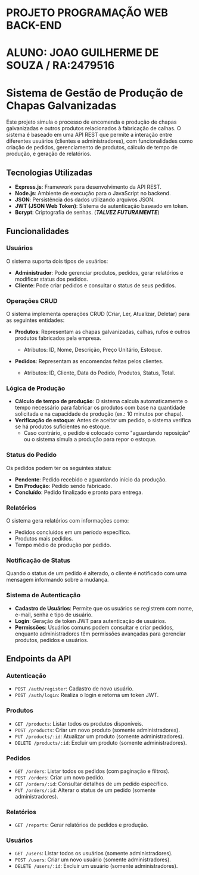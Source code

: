 # PROJETO PROGRAMAÇÃO WEB BACK-END
# ALUNO: JOAO GUILHERME DE SOUZA / RA:2479516
# Sistema de Gestão de Produção de Chapas Galvanizadas

Este projeto simula o processo de encomenda e produção de chapas galvanizadas e outros produtos relacionados à fabricação de calhas. O sistema é baseado em uma API REST que permite a interação entre diferentes usuários (clientes e administradores), com funcionalidades como criação de pedidos, gerenciamento de produtos, cálculo de tempo de produção, e geração de relatórios.


## Tecnologias Utilizadas

- **Express.js**: Framework para desenvolvimento da API REST.
- **Node.js**: Ambiente de execução para o JavaScript no backend.
- **JSON**: Persistência dos dados utilizando arquivos JSON.
- **JWT (JSON Web Token)**: Sistema de autenticação baseado em token.
- **Bcrypt**: Criptografia de senhas. (***TALVEZ FUTURAMENTE***)

## Funcionalidades

### Usuários

O sistema suporta dois tipos de usuários:

- **Administrador**: Pode gerenciar produtos, pedidos, gerar relatórios e modificar status dos pedidos.
- **Cliente**: Pode criar pedidos e consultar o status de seus pedidos.

### Operações CRUD

O sistema implementa operações CRUD (Criar, Ler, Atualizar, Deletar) para as seguintes entidades:

- **Produtos**: Representam as chapas galvanizadas, calhas, rufos e outros produtos fabricados pela empresa.
  - Atributos: ID, Nome, Descrição, Preço Unitário, Estoque.
  
- **Pedidos**: Representam as encomendas feitas pelos clientes.
  - Atributos: ID, Cliente, Data do Pedido, Produtos, Status, Total.

### Lógica de Produção

- **Cálculo de tempo de produção**: O sistema calcula automaticamente o tempo necessário para fabricar os produtos com base na quantidade solicitada e na capacidade de produção (ex.: 10 minutos por chapa).
- **Verificação de estoque**: Antes de aceitar um pedido, o sistema verifica se há produtos suficientes no estoque.
  - Caso contrário, o pedido é colocado como "aguardando reposição" ou o sistema simula a produção para repor o estoque.

### Status do Pedido

Os pedidos podem ter os seguintes status:

- **Pendente**: Pedido recebido e aguardando início da produção.
- **Em Produção**: Pedido sendo fabricado.
- **Concluído**: Pedido finalizado e pronto para entrega.

### Relatórios

O sistema gera relatórios com informações como:

- Pedidos concluídos em um período específico.
- Produtos mais pedidos.
- Tempo médio de produção por pedido.

### Notificação de Status

Quando o status de um pedido é alterado, o cliente é notificado com uma mensagem informando sobre a mudança.

### Sistema de Autenticação

- **Cadastro de Usuários**: Permite que os usuários se registrem com nome, e-mail, senha e tipo de usuário.
- **Login**: Geração de token JWT para autenticação de usuários.
- **Permissões**: Usuários comuns podem consultar e criar pedidos, enquanto administradores têm permissões avançadas para gerenciar produtos, pedidos e usuários.

## Endpoints da API

### Autenticação

- `POST /auth/register`: Cadastro de novo usuário.
- `POST /auth/login`: Realiza o login e retorna um token JWT.

### Produtos

- `GET /products`: Listar todos os produtos disponíveis.
- `POST /products`: Criar um novo produto (somente administradores).
- `PUT /products/:id`: Atualizar um produto (somente administradores).
- `DELETE /products/:id`: Excluir um produto (somente administradores).

### Pedidos

- `GET /orders`: Listar todos os pedidos (com paginação e filtros).
- `POST /orders`: Criar um novo pedido.
- `GET /orders/:id`: Consultar detalhes de um pedido específico.
- `PUT /orders/:id`: Alterar o status de um pedido (somente administradores).

### Relatórios

- `GET /reports`: Gerar relatórios de pedidos e produção.

### Usuários

- `GET /users`: Listar todos os usuários (somente administradores).
- `POST /users`: Criar um novo usuário (somente administradores).
- `DELETE /users/:id`: Excluir um usuário (somente administradores).